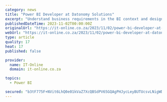 ```yaml
---
category: news
title: "Power BI Developer at Datonomy Solutions"
excerpt: "Understand business requirements in the BI context and design data models to transform raw data into meaningful insights. · Create dashboards and interactive visual reports using Power BI · Identify key performance indicators (KPIs) with clear objectives ..."
publishedDateTime: 2023-11-02T00:00:00Z
originalUrl: "https://it-online.co.za/2023/11/02/power-bi-developer-at-datonomy-solutions/"
webUrl: "https://it-online.co.za/2023/11/02/power-bi-developer-at-datonomy-solutions/"
type: article
quality: 17
heat: 17
published: false

provider:
  name: IT-Online
  domain: it-online.co.za

topics:
  - Power BI

secured: "b3tF775F+NVit6LhQ0e01kVaZ7XcQBSdPV65GQAgPHJycLeyBUTUcsvLNigWDFo7GxDs+f3gl6nl/BKMxYzKctCVIb4Vq/+JN4qSkVEo6eo2QRq9RXaed25UaqJcdDrJqqj6xeLqb+CcbgdB1Q/HL2xrp9Z3sqan5pMnEV/X5qZoa1qjEOaS4CoJM/ju0mesRQnrqMwSft10SkgVZjafXSLxTT1Pa88W85mNGuXzQ1ia7YCtMnvfXwwVbt5JrAuF7UafMgx+7DdxFYoyAUVyEE2oLoy3IzZINt9vggy1ftkHi0jAwlQfqzFsuYgheFYzvc7jlHH42Q52rvvt8ciV9pWDmFFFqAJVXmrAiGP4mZ0=;eNF5aWYpoBI2DIc4tkwg1Q=="
---
```


